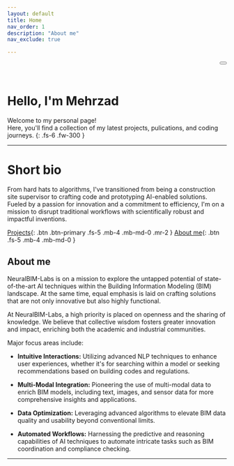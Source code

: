 ```yaml
---
layout: default
title: Home
nav_order: 1
description: "About me"
nav_exclude: true

---
```

<head>
  <link rel="stylesheet" href="https://cdnjs.cloudflare.com/ajax/libs/font-awesome/5.15.3/css/all.min.css">
</head>

<button class="btn js-toggle-dark-mode" style="float: right;"> <i class="fas fa-moon"></i> </button>

<script>
const toggleDarkMode = document.querySelector('.js-toggle-dark-mode');

jtd.addEvent(toggleDarkMode, 'click', function(){
  if (jtd.getTheme() === 'dark') {
    jtd.setTheme('light');
    toggleDarkMode.textContent = ' ';
    window.location.href = "/";

  
  } else {
    jtd.setTheme('dark');
    toggleDarkMode.textContent = '☀️';

  }
});
</script>

<br>
<br>



# Hello, I'm Mehrzad

Welcome to my personal page! <br>
Here, you'll find a collection of my latest projects, pulications, and coding journeys.
{: .fs-6 .fw-300 }

---
# Short bio
From hard hats to algorithms, I've transitioned from being a construction site supervisor to crafting code and prototyping AI-enabled solutions. Fueled by a passion for innovation and a commitment to efficiency, I'm on a mission to disrupt traditional workflows with scientifically robust and impactful inventions.

[Projects](/docs/projects/){: .btn .btn-primary .fs-5 .mb-4 .mb-md-0 .mr-2 }
[About me](#what-we-do){: .btn .fs-5 .mb-4 .mb-md-0 }

## About me 
NeuralBIM-Labs is on a mission to explore the untapped potential of state-of-the-art AI techniques within the Building Information Modeling (BIM) landscape. At the same time, equal emphasis is laid on crafting solutions that are not only innovative but also highly functional. 

At NeuralBIM-Labs, a high priority is placed on openness and the sharing of knowledge. We believe that collective wisdom fosters greater innovation and impact, enriching both the academic and industrial communities.

Major focus areas include:

- **Intuitive Interactions:** Utilizing advanced NLP techniques to enhance user experiences, whether it's for searching within a model or seeking recommendations based on building codes and regulations.

- **Multi-Modal Integration:** Pioneering the use of multi-modal data to enrich BIM models, including text, images, and sensor data for more comprehensive insights and applications.

- **Data Optimization:** Leveraging advanced algorithms to elevate BIM data quality and usability beyond conventional limits. 

- **Automated Workflows:** Harnessing the predictive and reasoning capabilities of AI techniques to automate intricate tasks such as BIM coordination and compliance checking.


----
